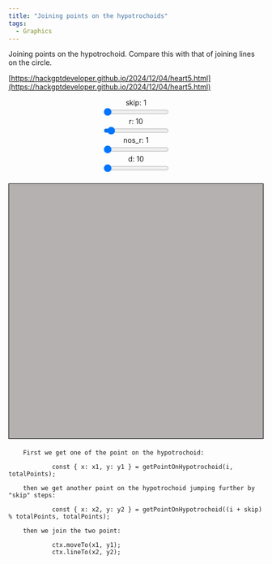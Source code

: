 ```yaml
---
title: "Joining points on the hypotrochoids"
tags:
  - Graphics
---
```


Joining points on the hypotrochoid.   Compare this with that of joining lines on the circle.

[https://hackgptdeveloper.github.io/2024/12/04/heart5.html](https://hackgptdeveloper.github.io/2024/12/04/heart5.html)

<style>
    canvas {
        border: 1px solid black;
        background-color: #b5b1b1;
        display: block;
        margin: 20px auto;
    }
    .controls {
        display: flex;
        justify-content: center;
        margin: 10px 0;
    }
    .slider-container {
        margin: 0 10px;
        text-align: center;
    }
</style>
<div class="controls">
    <div class="slider-container">
        <label for="skip-slider">skip: <span id="skip-value">1</span></label><br>
        <input type="range" id="skip-slider" min="1" max="160" value="1" step="1"><br>
        <label for="r-slider">r: <span id="r-value">10</span></label><br>
        <input type="range" id="r-slider" min="1" max="160" value="10" step="10"><br>
        <label for="nos_r-slider">nos_r: <span id="nos_r-value">1</span></label><br>
        <input type="range" id="nos_r-slider" min="1" max="20" value="1" step="1"><br>
        <label for="d-slider">d: <span id="d-value">10</span></label><br>
        <input type="range" id="d-slider" min="10" max="200" value="10" step="10"><br>
    </div>
</div>
<canvas id="heartCanvas" width="600" height="600"></canvas>
<script> 
    const canvas = document.getElementById('heartCanvas');
    const ctx = canvas.getContext('2d');
    const width = canvas.width;
    const height = canvas.height;

    const centerX = width / 2;
    const centerY = height / 2;
    const totalPoints = 160; // Total points around the circle

    // Get sliders and display elements
    const skipSlider = document.getElementById('skip-slider');
    const skipValueDisplay = document.getElementById('skip-value');
    const rSlider = document.getElementById('r-slider');
    const rValueDisplay = document.getElementById('r-value');
    const nos_rSlider = document.getElementById('nos_r-slider');
    const nos_rValueDisplay = document.getElementById('nos_r-value');
    const dSlider = document.getElementById('d-slider');
    const dValueDisplay = document.getElementById('d-value');

    // Update display and values dynamically
    let skip = parseInt(skipSlider.value);
    let r = parseInt(rSlider.value);
    let nos_r = parseInt(nos_rSlider.value);
    let d = parseInt(dSlider.value);
    let R = nos_r * r;
    //let numLines = f1*150;
    //let delta = (1 / numLines) * 2 * Math.PI;

    skipSlider.addEventListener('input', () => {
        skip = parseInt(skipSlider.value);
        skipValueDisplay.textContent = skip;
    	drawHeartLines();
    });

    rSlider.addEventListener('input', () => {
        r = parseInt(rSlider.value);
        rValueDisplay.textContent = r;
    	drawHeartLines();
    });

    nos_rSlider.addEventListener('input', () => {
        nos_r = parseInt(nos_rSlider.value);
	R = nos_r * r;
        nos_rValueDisplay.textContent = nos_r;
    	drawHeartLines();
    });

    dSlider.addEventListener('input', () => {
        d = parseInt(dSlider.value);
        dValueDisplay.textContent = d;
    	drawHeartLines();
    });

    Math.gcd = function(a, b) {
     	return b ? Math.gcd(b, a % b) : Math.abs(a);
    };

    // Function to calculate the position of points around the circle
    function getPointOnHypotrochoid(index, totalPoints) {
        const t = (2 * Math.PI * r / Math.gcd(R, r) * index) / totalPoints;

        const x = centerX + (R - r) * Math.cos(t) + d * Math.cos(((R - r) / r) * t);
        const y = centerY + (R - r) * Math.sin(t) - d * Math.sin(((R - r) / r) * t);

        return { x, y };
    }

    // Draw the numbered points and connect them with lines
    function drawHeartLines() {
        ctx.clearRect(0, 0, width, height); // Clear the canvas

        // Draw the circle points
        ctx.fillStyle = "black";
        for (let i = 0; i < totalPoints; i++) {
            const { x, y } = getPointOnHypotrochoid(i, totalPoints);
            ctx.beginPath();
            ctx.arc(x, y, 3, 0, 2 * Math.PI);
            ctx.fill();
            ctx.fillText(i, x + 5, y + 5); // Label the points with numbers
        }

        // Draw the connecting lines
        for (let i = 0; i < totalPoints; i++) {
            const { x: x1, y: y1 } = getPointOnHypotrochoid(i, totalPoints);
            const { x: x2, y: y2 } = getPointOnHypotrochoid((i + skip) % totalPoints, totalPoints);
            
            ctx.beginPath();
            ctx.moveTo(x1, y1);
            
            // Use different colors for different regions (as per the original image)
            if (i < totalPoints / 2) {
                ctx.strokeStyle = 'blue';
            } else {
                ctx.strokeStyle = 'red';
            }
            
            ctx.lineTo(x2, y2);
            ctx.stroke();
        }
    }
    drawHeartLines();
</script>


```
	First we get one of the point on the hypotrochoid:

            const { x: x1, y: y1 } = getPointOnHypotrochoid(i, totalPoints);

	then we get another point on the hypotrochoid jumping further by "skip" steps:

            const { x: x2, y: y2 } = getPointOnHypotrochoid((i + skip) % totalPoints, totalPoints);

	then we join the two point:

            ctx.moveTo(x1, y1);
            ctx.lineTo(x2, y2);
```
